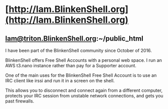 # [http://lam.BlinkenShell.org](http://lam.BlinkenShell.org)
## lam@triton.BlinkenShell.org:~/public_html

I have been part of the BlinkenShell community since October of 2016.

BlinkenShell offers Free Shell Accounts with a personal web space.
I run an AWS t3.nano instance rather than pay for a Supporter account.

One of the main uses for the BlinkenShell Free Shell Account is to
use an IRC client like irssi and run it in a screen on the shell.

This allows you to disconnect and connect again from a different computer,
protects your IRC session from unstable network connections, and
gets you past firewalls.
